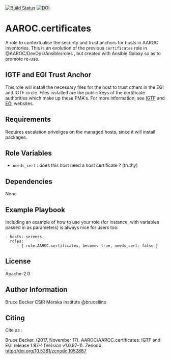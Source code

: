 [![Build Status](https://travis-ci.org/AAROC/AAROC.certificates.svg?branch=master)](https://travis-ci.org/AAROC/AAROC.certificates) [![DOI](https://zenodo.org/badge/70912062.svg)](https://zenodo.org/badge/latestdoi/70912062)


AAROC.certificates
=========

A role to contextualise the security and trust anchors for hosts in AAROC inventories. This is an evolution of the previous `certificates` role in @AAROC/DevOps/Ansible/roles , but created with Ansible Galaxy so as to promote re-use.

## IGTF and EGI Trust Anchor

This role will install the necessary files for the host to trust others in the EGI and IGTF circle. 
Files installed are the public keys of the certificate authorities which make up these PMA's. 
For more information, see [IGTF](http://igtf.net) and [EGI](http://repository.egi.eu/sw/production/cas/1/current/) websites.


Requirements
------------

Requires escalation priveliges on the managed hosts, since it will install packages.

Role Variables
--------------

  - `needs_cert` : does this host need a host certificate ? (truthy)

Dependencies
------------

None

Example Playbook
----------------

Including an example of how to use your role (for instance, with variables passed in as parameters) is always nice for users too:

    - hosts: servers
      roles:
         - { role:AAROC.certificates, become: true, needs_cert: false }

License
-------

Apache-2.0

Author Information
------------------

Bruce Becker CSIR Meraka Institute @brucellino

## Citing

Cite as : 

Bruce Becker. (2017, November 17). AAROC/AAROC.certificates: IGTF and EGI release 1.87-1 (Version v1.0.87-1). Zenodo. http://doi.org/10.5281/zenodo.1052867